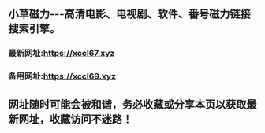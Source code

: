## **小草磁力---高清电影、电视剧、软件、番号磁力链接搜索引擎。**
### 最新网址:<a href="https://xccl67.xyz" target="_blank">https://xccl67.xyz</a>
### 备用网址:<a href="https://xccl69.xyz" target="_blank">https://xccl69.xyz</a>
## 网址随时可能会被和谐，务必收藏或分享本页以获取最新网址，收藏访问不迷路！
